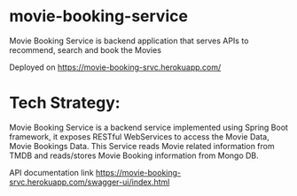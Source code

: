 # movie-booking-service
Movie Booking Service is backend application that serves APIs to recommend, search and book the Movies

Deployed on https://movie-booking-srvc.herokuapp.com/


# Tech Strategy:
Movie Booking Service is a backend service implemented using Spring Boot framework, it exposes RESTful WebServices to access the Movie Data, Movie Bookings Data.
This Service reads Movie related information from TMDB and reads/stores Movie Booking information from Mongo DB.

API documentation link https://movie-booking-srvc.herokuapp.com/swagger-ui/index.html


